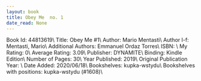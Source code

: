 ```yaml
---
layout: book
title: Obey Me  no. 1
date_read: None
---
```


Book Id: 44813619\ 
Title: Obey Me #1\ 
Author: Mario Mentasti\ 
Author l-f: Mentasti, Mario\ 
Additional Authors: Emmanuel Ordaz Torres\ 
ISBN: \ 
My Rating: 0\ 
Average Rating: 3.09\ 
Publisher: DYNAMITE\ 
Binding: Kindle Edition\ 
Number of Pages: 30\ 
Year Published: 2019\ 
Original Publication Year: \ 
Date Added: 2020/06/18\ 
Bookshelves: kupka-wstydu\ 
Bookshelves with positions: kupka-wstydu (#1608)\ 

